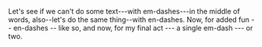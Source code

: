 Let's see if we can't do some text---with em-dashes---in the middle of 
words, also--let's do the same thing--with en-dashes.  Now, for added
fun -- en-dashes -- like so, and now, for my final act --- a single 
em-dash --- or two.
